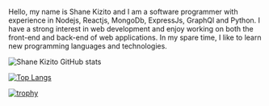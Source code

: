 Hello, my name is Shane Kizito and I am a software programmer with experience in Nodejs, Reactjs, MongoDb, ExpressJs, GraphQl and Python. I have a strong interest in web development and enjoy working on both the front-end and back-end of web applications. In my spare time, I like to learn new programming languages and technologies.


![Shane Kizito GitHub stats](https://github-readme-stats.vercel.app/api?username=shanekizito&theme=github_dark&show_icons=true)


[![Top Langs](https://github-readme-stats.vercel.app/api/top-langs/?username=anuraghazra)](https://github.com/anuraghazra/github-readme-stats)


[![trophy](https://github-profile-trophy.vercel.app/?username=shanekizito&theme=darkhub)](https://github.com/shanekizito/github-profile-trophy)
